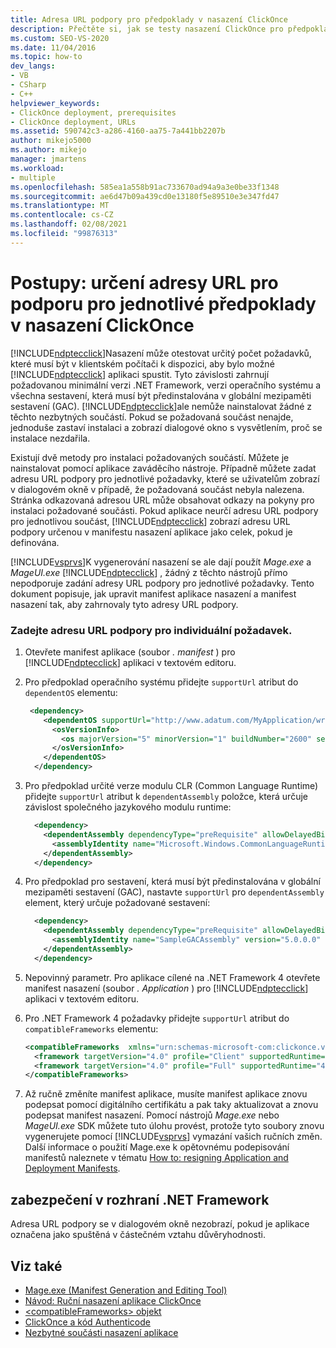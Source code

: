 ```yaml
---
title: Adresa URL podpory pro předpoklady v nasazení ClickOnce
description: Přečtěte si, jak se testy nasazení ClickOnce pro předpoklady pro aplikaci ClickOnce spouštějí a jak nasazení funguje s chybějícími požadavky.
ms.custom: SEO-VS-2020
ms.date: 11/04/2016
ms.topic: how-to
dev_langs:
- VB
- CSharp
- C++
helpviewer_keywords:
- ClickOnce deployment, prerequisites
- ClickOnce deployment, URLs
ms.assetid: 590742c3-a286-4160-aa75-7a441bb2207b
author: mikejo5000
ms.author: mikejo
manager: jmartens
ms.workload:
- multiple
ms.openlocfilehash: 585ea1a558b91ac733670ad94a9a3e0be33f1348
ms.sourcegitcommit: ae6d47b09a439cd0e13180f5e89510e3e347fd47
ms.translationtype: MT
ms.contentlocale: cs-CZ
ms.lasthandoff: 02/08/2021
ms.locfileid: "99876313"
---
```

# <a name="how-to-specify-a-support-url-for-individual-prerequisites-in-a-clickonce-deployment"></a>Postupy: určení adresy URL pro podporu pro jednotlivé předpoklady v nasazení ClickOnce
[!INCLUDE[ndptecclick](../deployment/includes/ndptecclick_md.md)]Nasazení může otestovat určitý počet požadavků, které musí být v klientském počítači k dispozici, aby bylo možné [!INCLUDE[ndptecclick](../deployment/includes/ndptecclick_md.md)] aplikaci spustit. Tyto závislosti zahrnují požadovanou minimální verzi .NET Framework, verzi operačního systému a všechna sestavení, která musí být předinstalována v globální mezipaměti sestavení (GAC). [!INCLUDE[ndptecclick](../deployment/includes/ndptecclick_md.md)]ale nemůže nainstalovat žádné z těchto nezbytných součástí. Pokud se požadovaná součást nenajde, jednoduše zastaví instalaci a zobrazí dialogové okno s vysvětlením, proč se instalace nezdařila.

 Existují dvě metody pro instalaci požadovaných součástí. Můžete je nainstalovat pomocí aplikace zaváděcího nástroje. Případně můžete zadat adresu URL podpory pro jednotlivé požadavky, které se uživatelům zobrazí v dialogovém okně v případě, že požadovaná součást nebyla nalezena. Stránka odkazovaná adresou URL může obsahovat odkazy na pokyny pro instalaci požadované součásti. Pokud aplikace neurčí adresu URL podpory pro jednotlivou součást, [!INCLUDE[ndptecclick](../deployment/includes/ndptecclick_md.md)] zobrazí adresu URL podpory určenou v manifestu nasazení aplikace jako celek, pokud je definována.

 [!INCLUDE[vsprvs](../code-quality/includes/vsprvs_md.md)]K vygenerování nasazení se ale dají použít *Mage.exe* a *MageUI.exe* [!INCLUDE[ndptecclick](../deployment/includes/ndptecclick_md.md)] , žádný z těchto nástrojů přímo nepodporuje zadání adresy URL podpory pro jednotlivé požadavky. Tento dokument popisuje, jak upravit manifest aplikace nasazení a manifest nasazení tak, aby zahrnovaly tyto adresy URL podpory.

### <a name="specify-a-support-url-for-an-individual-prerequisite"></a>Zadejte adresu URL podpory pro individuální požadavek.

1. Otevřete manifest aplikace (soubor *. manifest* ) pro [!INCLUDE[ndptecclick](../deployment/includes/ndptecclick_md.md)] aplikaci v textovém editoru.

2. Pro předpoklad operačního systému přidejte `supportUrl` atribut do `dependentOS` elementu:

   ```xml
    <dependency>
       <dependentOS supportUrl="http://www.adatum.com/MyApplication/wrongOSFound.htm">
         <osVersionInfo>
           <os majorVersion="5" minorVersion="1" buildNumber="2600" servicePackMajor="0" servicePackMinor="0" />
         </osVersionInfo>
       </dependentOS>
     </dependency>
   ```

3. Pro předpoklad určité verze modulu CLR (Common Language Runtime) přidejte `supportUrl` atribut k `dependentAssembly` položce, která určuje závislost společného jazykového modulu runtime:

   ```xml
     <dependency>
       <dependentAssembly dependencyType="preRequisite" allowDelayedBinding="true" supportUrl=" http://www.adatum.com/MyApplication/wrongClrVersionFound.htm">
         <assemblyIdentity name="Microsoft.Windows.CommonLanguageRuntime" version="4.0.30319.0" />
       </dependentAssembly>
     </dependency>
   ```

4. Pro předpoklad pro sestavení, která musí být předinstalována v globální mezipaměti sestavení (GAC), nastavte `supportUrl` pro `dependentAssembly` element, který určuje požadované sestavení:

   ```xml
     <dependency>
       <dependentAssembly dependencyType="preRequisite" allowDelayedBinding="true" supportUrl=" http://www.adatum.com/MyApplication/missingSampleGACAssembly.htm">
         <assemblyIdentity name="SampleGACAssembly" version="5.0.0.0" publicKeyToken="04529dfb5da245c5" processorArchitecture="msil" language="neutral" />
       </dependentAssembly>
     </dependency>
   ```

5. Nepovinný parametr. Pro aplikace cílené na .NET Framework 4 otevřete manifest nasazení (soubor *. Application* ) pro [!INCLUDE[ndptecclick](../deployment/includes/ndptecclick_md.md)] aplikaci v textovém editoru.

6. Pro .NET Framework 4 požadavky přidejte `supportUrl` atribut do `compatibleFrameworks` elementu:

   ```xml
   <compatibleFrameworks  xmlns="urn:schemas-microsoft-com:clickonce.v2" supportUrl="http://adatum.com/MyApplication/CompatibleFrameworks.htm">
     <framework targetVersion="4.0" profile="Client" supportedRuntime="4.0.30319" />
     <framework targetVersion="4.0" profile="Full" supportedRuntime="4.0.30319" />
   </compatibleFrameworks>
   ```

7. Až ručně změníte manifest aplikace, musíte manifest aplikace znovu podepsat pomocí digitálního certifikátu a pak taky aktualizovat a znovu podepsat manifest nasazení. Pomocí nástrojů *Mage.exe* nebo *MageUI.exe* SDK můžete tuto úlohu provést, protože tyto soubory znovu vygenerujete pomocí [!INCLUDE[vsprvs](../code-quality/includes/vsprvs_md.md)] vymazání vašich ručních změn. Další informace o použití Mage.exe k opětovnému podepisování manifestů naleznete v tématu [How to: resigning Application and Deployment Manifests](../deployment/how-to-re-sign-application-and-deployment-manifests.md).

## <a name="net-framework-security"></a>zabezpečení v rozhraní .NET Framework
 Adresa URL podpory se v dialogovém okně nezobrazí, pokud je aplikace označena jako spuštěná v částečném vztahu důvěryhodnosti.

## <a name="see-also"></a>Viz také
- [Mage.exe (Manifest Generation and Editing Tool)](/dotnet/framework/tools/mage-exe-manifest-generation-and-editing-tool)
- [Návod: Ruční nasazení aplikace ClickOnce](../deployment/walkthrough-manually-deploying-a-clickonce-application.md)
- [\<compatibleFrameworks> objekt](../deployment/compatibleframeworks-element-clickonce-deployment.md)
- [ClickOnce a kód Authenticode](../deployment/clickonce-and-authenticode.md)
- [Nezbytné součásti nasazení aplikace](../deployment/application-deployment-prerequisites.md)